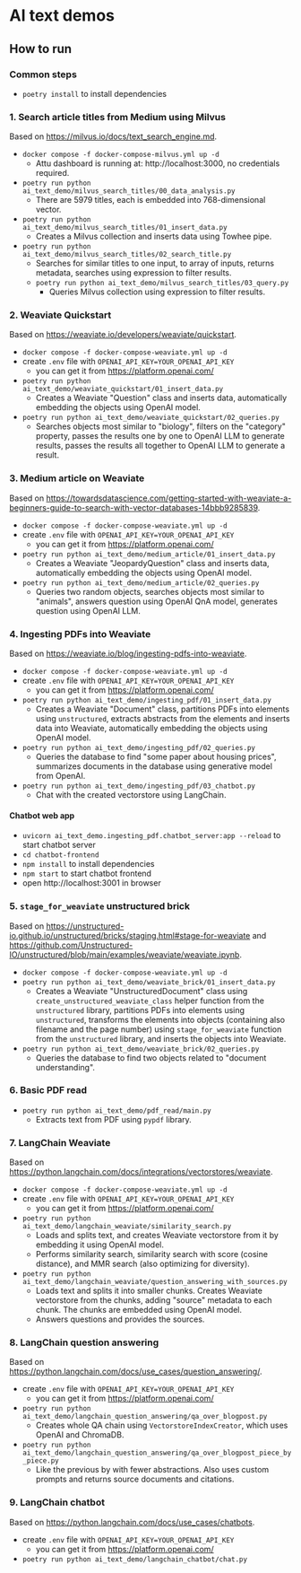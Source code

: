 # AI text demos

## How to run

### Common steps

- `poetry install` to install dependencies

### 1. Search article titles from Medium using Milvus

Based on https://milvus.io/docs/text_search_engine.md.

- `docker compose -f docker-compose-milvus.yml up -d`
    - Attu dashboard is running at: http://localhost:3000, no credentials required.
- `poetry run python ai_text_demo/milvus_search_titles/00_data_analysis.py`
    - There are 5979 titles, each is embedded into 768-dimensional vector.
- `poetry run python ai_text_demo/milvus_search_titles/01_insert_data.py`
    - Creates a Milvus collection and inserts data using Towhee pipe.
- `poetry run python ai_text_demo/milvus_search_titles/02_search_title.py`
    - Searches for similar titles to one input, to array of inputs, returns metadata, searches using expression to
      filter results.
    - `poetry run python ai_text_demo/milvus_search_titles/03_query.py`
        - Queries Milvus collection using expression to filter results.

### 2. Weaviate Quickstart

Based on https://weaviate.io/developers/weaviate/quickstart.

- `docker compose -f docker-compose-weaviate.yml up -d`
- create `.env` file with `OPENAI_API_KEY=YOUR_OPENAI_API_KEY`
    - you can get it from https://platform.openai.com/
- `poetry run python ai_text_demo/weaviate_quickstart/01_insert_data.py`
    - Creates a Weaviate "Question" class and inserts data, automatically embedding the objects using OpenAI model.
- `poetry run python ai_text_demo/weaviate_quickstart/02_queries.py`
    - Searches objects most similar to "biology", filters on the "category" property, passes the results one by one to
      OpenAI LLM to generate results, passes the results all together to OpenAI LLM to generate a result.

### 3. Medium article on Weaviate

Based
on https://towardsdatascience.com/getting-started-with-weaviate-a-beginners-guide-to-search-with-vector-databases-14bbb9285839.

- `docker compose -f docker-compose-weaviate.yml up -d`
- create `.env` file with `OPENAI_API_KEY=YOUR_OPENAI_API_KEY`
    - you can get it from https://platform.openai.com/
- `poetry run python ai_text_demo/medium_article/01_insert_data.py`
    - Creates a Weaviate "JeopardyQuestion" class and inserts data, automatically embedding the objects using OpenAI
      model.
- `poetry run python ai_text_demo/medium_article/02_queries.py`
    - Queries two random objects, searches objects most similar to "animals", answers question using OpenAI QnA model,
      generates question using OpenAI LLM.

### 4. Ingesting PDFs into Weaviate

Based on https://weaviate.io/blog/ingesting-pdfs-into-weaviate.

- `docker compose -f docker-compose-weaviate.yml up -d`
- create `.env` file with `OPENAI_API_KEY=YOUR_OPENAI_API_KEY`
    - you can get it from https://platform.openai.com/
- `poetry run python ai_text_demo/ingesting_pdf/01_insert_data.py`
    - Creates a Weaviate "Document" class, partitions PDFs into elements using `unstructured`, extracts abstracts from
      the elements and inserts data into Weaviate, automatically embedding the objects using OpenAI model.
- `poetry run python ai_text_demo/ingesting_pdf/02_queries.py`
    - Queries the database to find "some paper about housing prices", summarizes documents in the database using
      generative model from OpenAI.
- `poetry run python ai_text_demo/ingesting_pdf/03_chatbot.py`
    - Chat with the created vectorstore using LangChain.

#### Chatbot web app

- `uvicorn ai_text_demo.ingesting_pdf.chatbot_server:app --reload` to start chatbot server
- `cd chatbot-frontend`
- `npm install` to install dependencies
- `npm start` to start chatbot frontend
- open http://localhost:3001 in browser

### 5. `stage_for_weaviate` unstructured brick

Based on https://unstructured-io.github.io/unstructured/bricks/staging.html#stage-for-weaviate
and https://github.com/Unstructured-IO/unstructured/blob/main/examples/weaviate/weaviate.ipynb.

- `docker compose -f docker-compose-weaviate.yml up -d`
- `poetry run python ai_text_demo/weaviate_brick/01_insert_data.py`
    - Creates a Weaviate "UnstructuredDocument" class using `create_unstructured_weaviate_class` helper function from
      the `unstructured` library, partitions PDFs into elements using `unstructured`, transforms the elements into
      objects (containing also filename and the page number) using `stage_for_weaviate` function from the `unstructured`
      library, and inserts the objects into Weaviate.
- `poetry run python ai_text_demo/weaviate_brick/02_queries.py`
    - Queries the database to find two objects related to "document understanding".

### 6. Basic PDF read

- `poetry run python ai_text_demo/pdf_read/main.py`
    - Extracts text from PDF using `pypdf` library.

### 7. LangChain Weaviate

Based on https://python.langchain.com/docs/integrations/vectorstores/weaviate.

- `docker compose -f docker-compose-weaviate.yml up -d`
- create `.env` file with `OPENAI_API_KEY=YOUR_OPENAI_API_KEY`
    - you can get it from https://platform.openai.com/
- `poetry run python ai_text_demo/langchain_weaviate/similarity_search.py`
    - Loads and splits text, and creates Weaviate vectorstore from it by embedding it using OpenAI model.
    - Performs similarity search, similarity search with score (cosine distance), and MMR search (also optimizing for
      diversity).
- `poetry run python ai_text_demo/langchain_weaviate/question_answering_with_sources.py`
    - Loads text and splits it into smaller chunks. Creates Weaviate vectorstore from the chunks, adding "source"
      metadata to each chunk. The chunks are embedded using OpenAI model.
    - Answers questions and provides the sources.

### 8. LangChain question answering

Based on https://python.langchain.com/docs/use_cases/question_answering/.

- create `.env` file with `OPENAI_API_KEY=YOUR_OPENAI_API_KEY`
    - you can get it from https://platform.openai.com/
- `poetry run python ai_text_demo/langchain_question_answering/qa_over_blogpost.py`
    - Creates whole QA chain using `VectorstoreIndexCreator`, which uses OpenAI and ChromaDB.
- `poetry run python ai_text_demo/langchain_question_answering/qa_over_blogpost_piece_by_piece.py`
    - Like the previous by with fewer abstractions. Also uses custom prompts and returns source documents and citations.

### 9. LangChain chatbot

Based on https://python.langchain.com/docs/use_cases/chatbots.

- create `.env` file with `OPENAI_API_KEY=YOUR_OPENAI_API_KEY`
    - you can get it from https://platform.openai.com/
- `poetry run python ai_text_demo/langchain_chatbot/chat.py`

